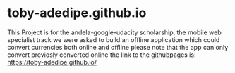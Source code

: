 # toby-adedipe.github.io
 This Project is for the andela-google-udacity scholarship, the mobile web specialist track
we were asked to build an offline application which could convert currencies both online and offline
please note that the app can only convert previosly converted online
the link to the githubpages is: https://toby-adedipe.github.io/
